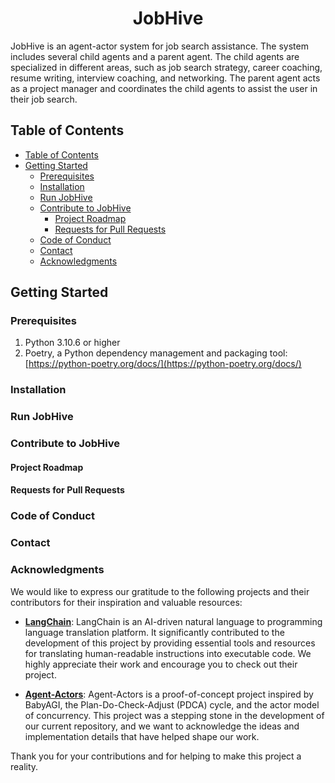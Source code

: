 <h1 align="center">JobHive</h1>

<p>JobHive is an agent-actor system for job search assistance. The system includes several child agents and a parent agent. The child agents are specialized in different areas, such as job search strategy, career coaching, resume writing, interview coaching, and networking. The parent agent acts as a project manager and coordinates the child agents to assist the user in their job search.
</p>

## Table of Contents

- [Table of Contents](#table-of-contents)
- [Getting Started](#getting-started)
  - [Prerequisites](#prerequisites)
  - [Installation](#installation)
  - [Run JobHive](#run-jobhive)
  - [Contribute to JobHive](#contribute-to-jobhive)
    - [Project Roadmap](#project-roadmap)
    - [Requests for Pull Requests](#requests-for-pull-requests)
  - [Code of Conduct](#code-of-conduct)
  - [Contact](#contact)
  - [Acknowledgments](#acknowledgments)
  
## Getting Started
### Prerequisites

1. Python 3.10.6 or higher
2. Poetry, a Python dependency management and packaging tool: [https://python-poetry.org/docs/](https://python-poetry.org/docs/)

### Installation
<p></p>

### Run JobHive

### Contribute to JobHive
#### Project Roadmap
#### Requests for Pull Requests

### Code of Conduct

### Contact

### Acknowledgments

We would like to express our gratitude to the following projects and their contributors for their inspiration and valuable resources:

- [**LangChain**](https://github.com/hwchase17/langchain): LangChain is an AI-driven natural language to programming language translation platform. It significantly contributed to the development of this project by providing essential tools and resources for translating human-readable instructions into executable code. We highly appreciate their work and encourage you to check out their project.

- [**Agent-Actors**](https://github.com/shaman-ai/agent-actors): Agent-Actors is a proof-of-concept project inspired by BabyAGI, the Plan-Do-Check-Adjust (PDCA) cycle, and the actor model of concurrency. This project was a stepping stone in the development of our current repository, and we want to acknowledge the ideas and implementation details that have helped shape our work.

Thank you for your contributions and for helping to make this project a reality.

